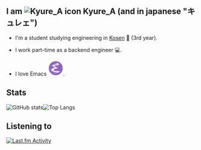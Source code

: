 ## I am <img alt="Kyure_A icon" width="26px" src="https://avatars.githubusercontent.com/u/49436968?v=4" /> Kyure_A (and in japanese "キュレェ")
  
- I'm a student studying engineering in [Kosen](https://www.kosen-k.go.jp/english/what/features/features.html) 🏫 (3rd year).
- I work part-time as a backend engineer 💻.
  
- I love Emacs ![Emacs Icon](./EmacsIcon.svg).

## Stats
![GitHub stats](https://github-readme-stats.vercel.app/api?username=Kyure-A&theme=monokai&rank_icon=github&show_icons=true&layout=compact&hide=stars)![Top Langs](https://github-readme-stats.vercel.app/api/top-langs/?username=Kyure-A&layout=compact&theme=monokai&exclude_repo=nand2tetris,dotfiles,competitive-codes,competitive-snippets,calculus-semi,gen-subdomain-repo,status-visualizer,meishi-procon,font,Land-of-Lisp&langs_count=8)

## Listening to
  <a href="https://last.fm/user/kyure_a" target="_blank"><img src="https://toru.kio.dev/api/v1/kyure_a?theme=monokai&border_radius=5" alt="Last.fm Activity" width="380px" /></a>
